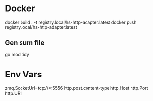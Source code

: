 # Docker
docker build . -t registry.local/hs-http-adapter:latest
docker push registry.local/hs-http-adapter:latest

## Gen sum file
go mod tidy

# Env Vars
zmq.SocketUrl=tcp://*:5556
http.post.content-type
http.Host
http.Port
http.URI
 
